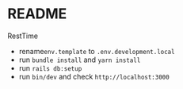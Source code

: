 # README

RestTime

- rename`env.template` to `.env.development.local`
- run `bundle install` and `yarn install`
- run `rails db:setup`
- run `bin/dev` and check `http://localhost:3000`
